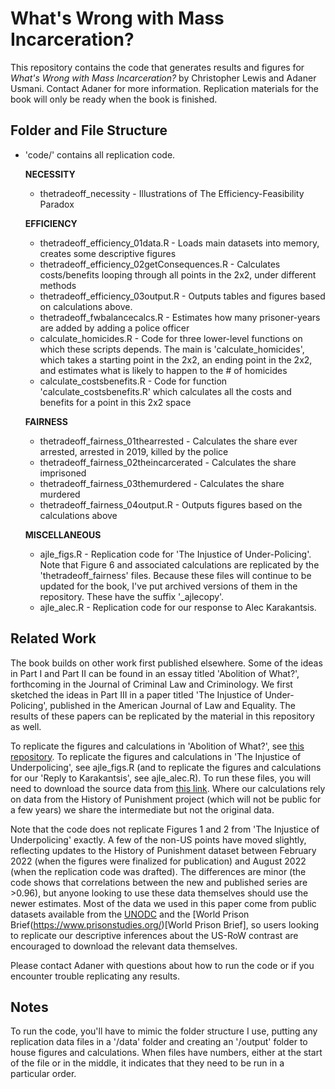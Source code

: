 # What's Wrong with Mass Incarceration?

This repository contains the code that generates results and figures for *What's Wrong with Mass Incarceration?* by Christopher Lewis and Adaner Usmani. Contact Adaner for more information. Replication materials for the book will only be ready when the book is finished. 

## Folder and File Structure

+ 'code/' contains all replication code.

	**NECESSITY**
	+ thetradeoff_necessity - Illustrations of The Efficiency-Feasibility Paradox

    **EFFICIENCY**
    + thetradeoff_efficiency_01data.R - Loads main datasets into memory, creates some descriptive figures
    + thetradeoff_efficiency_02getConsequences.R - Calculates costs/benefits looping through all points in the 2x2, under different methods
    + thetradeoff_efficiency_03output.R - Outputs tables and figures based on calculations above.
    + thetradeoff_fwbalancecalcs.R - Estimates how many prisoner-years are added by adding a police officer
	+ calculate_homicides.R - Code for three lower-level functions on which these scripts depends. The main is 'calculate_homicides', which takes a starting point in the 2x2, an ending point in the 2x2, and estimates what is likely to happen to the # of homicides
    + calculate_costsbenefits.R - Code for function 'calculate_costsbenefits.R' which calculates all the costs and benefits for a point in this 2x2 space
	
    
    **FAIRNESS**
    + thetradeoff_fairness_01thearrested - Calculates the share ever arrested, arrested in 2019, killed by the police
    + thetradeoff_fairness_02theincarcerated - Calculates the share imprisoned
    + thetradeoff_fairness_03themurdered - Calculates the share murdered
    + thetradeoff_fairness_04output.R - Outputs figures based on the calculations above
	
    **MISCELLANEOUS**
    + ajle_figs.R - Replication code for 'The Injustice of Under-Policing'. Note that Figure 6 and associated calculations are replicated by the 'thetradeoff_fairness' files. Because these files will continue to be updated for the book, I've put archived versions of them in the repository. These have the suffix '_ajlecopy'. 
	+ ajle_alec.R - Replication code for our response to Alec Karakantsis. 
	
## Related Work

The book builds on other work first published elsewhere. Some of the ideas in Part I and Part II can be found in an essay titled 'Abolition of What?', forthcoming in the Journal of Criminal Law and Criminology. We first sketched the ideas in Part III in a paper titled 'The Injustice of Under-Policing', published in the American Journal of Law and Equality. The results of these papers can be replicated by the material in this repository as well.

To replicate the figures and calculations in 'Abolition of What?', see [this repository](https://github.com/ausmani23/aow). To replicate the figures and calculations in 'The Injustice of Underpolicing', see ajle_figs.R (and to replicate the figures and calculations for our 'Reply to Karakantsis', see ajle_alec.R). To run these files, you will need to download the source data from [this link](https://www.dropbox.com/sh/dd6ml5emjb3zt95/AAD-8nV2GOlbB9sLOe9v_lska?dl=0). Where our calculations rely on data from the History of Punishment project (which will not be public for a few years) we share the intermediate but not the original data. 

Note that the code does not replicate Figures 1 and 2 from 'The Injustice of Underpolicing' exactly. A few of the non-US points have moved slightly, reflecting updates to the History of Punishment dataset between February 2022 (when the figures were finalized for publication) and August 2022 (when the replication code was drafted). The differences are minor (the code shows that correlations between the new and published series are >0.96), but anyone looking to use these data themselves should use the newer estimates. Most of the data we used in this paper come from public datasets available from the [UNODC](https://www.unodc.org/) and the [World Prison Brief(https://www.prisonstudies.org/)[World Prison Brief], so users looking to replicate our descriptive inferences about the US-RoW contrast are encouraged to download the relevant data themselves.

Please contact Adaner with questions about how to run the code or if you encounter trouble replicating any results. 
    
## Notes

To run the code, you'll have to mimic the folder structure I use, putting any replication data files in a '/data' folder and creating an '/output' folder to house figures and calculations. When files have numbers, either at the start of the file or in the middle, it indicates that they need to be run in a particular order. 




